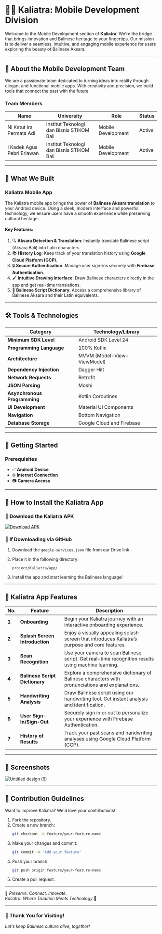 # 📱✨ **Kaliatra: Mobile Development Division**

Welcome to the Mobile Development section of **Kaliatra**! We're the bridge that brings innovation and Balinese heritage to your fingertips. Our mission is to deliver a seamless, intuitive, and engaging mobile experience for users exploring the beauty of Balinese Aksara.

---

## 🌟 **About the Mobile Development Team**

We are a passionate team dedicated to turning ideas into reality through elegant and functional mobile apps. With creativity and precision, we build tools that connect the past with the future.

### **Team Members**

| **Name**                     | **University**                                     | **Role**           | **Status**  |
|-------------------------------|----------------------------------------------------|--------------------|-------------|
| Ni Ketut Ira Permata Adi     | Institut Teknologi dan Bisnis STIKOM Bali          | Mobile Development | Active      |
| I Kadek Agus Pebri Eriawan   | Institut Teknologi dan Bisnis STIKOM Bali          | Mobile Development | Active      |

---

## 📲 **What We Built**

### **Kaliatra Mobile App**

The Kaliatra mobile app brings the power of **Balinese Aksara translation** to your Android device. Using a sleek, modern interface and powerful technology, we ensure users have a smooth experience while preserving cultural heritage.

#### **Key Features:**

1. 🔍 **Aksara Detection & Translation**: Instantly translate Balinese script (Aksara Bali) into Latin characters.
2. 📚 **History Log**: Keep track of your translation history using **Google Cloud Platform (GCP)**.
3. 🔒 **Secure Authentication**: Manage user sign-ins securely with **Firebase Authentication**.
4. 🖌️ **Intuitive Drawing Interface**: Draw Balinese characters directly in the app and get real-time translations.
5. 📖 **Balinese Script Dictionary**: Access a comprehensive library of Balinese Aksara and their Latin equivalents.

---

## 🛠️ **Tools & Technologies**

| **Category**               | **Technology/Library**           |
|-----------------------------|----------------------------------|
| **Minimum SDK Level**      | Android SDK Level 24             |
| **Programming Language**   | 100% Kotlin                      |
| **Architecture**           | MVVM (Model-View-ViewModel)      |
| **Dependency Injection**   | Dagger Hilt                      |
| **Network Requests**       | Retrofit                         |
| **JSON Parsing**           | Moshi                            |
| **Asynchronous Programming** | Kotlin Coroutines              |
| **UI Development**         | Material UI Components           |
| **Navigation**             | Bottom Navigation                |
| **Database Storage**       | Google Cloud and Firebase        |

---

## 🚀 **Getting Started**

### **Prerequisites**

- ✅ **Android Device**  
- 🌐 **Internet Connection**  
- 📷 **Camera Access**  

---

## 📲 **How to Install the Kaliatra App**

### 🔹 **Download the Kaliatra APK**

[![Download APK](link-to-apk-image)](https://drive.google.com/file/d/1ErjUfSrbXGstJK-T2pFPTAYImldepxv8/view?usp=drivesdk)

### 🔹 **If Downloading via GitHub**

1. Download the `google-services.json` file from our Drive link.  
2. Place it in the following directory:  
   ```
   project/Kaliatra/app/
   ```

3. Install the app and start learning the Balinese language!

---

## 📲 **Kaliatra App Features**

| **No.** | **Feature**                  | **Description**                                                                                      |
|----------|------------------------------|------------------------------------------------------------------------------------------------------|
| **1**   | **Onboarding**               | Begin your Kaliatra journey with an interactive onboarding experience.                              |
| **2**   | **Splash Screen Introduction** | Enjoy a visually appealing splash screen that introduces Kaliatra’s purpose and core features.      |
| **3**   | **Scan Recognition**         | Use your camera to scan Balinese script. Get real-time recognition results using machine learning.  |
| **4**   | **Balinese Script Dictionary** | Explore a comprehensive dictionary of Balinese characters with pronunciations and explanations.    |
| **5**   | **Handwriting Analysis**     | Draw Balinese script using our handwriting tool. Get instant analysis and identification.           |
| **6**   | **User Sign-In/Sign-Out**    | Securely sign in or out to personalize your experience with Firebase Authentication.                |
| **7**   | **History of Results**       | Track your past scans and handwriting analyses using Google Cloud Platform (GCP).                   |

---

## 📸 **Screenshots**

![Untitled design (6)](https://github.com/user-attachments/assets/74bdcf79-d149-4165-8f48-fc5db2685b07)


---

## 🤝 **Contribution Guidelines**

Want to improve Kaliatra? We'd love your contributions!

1. Fork the repository.
2. Create a new branch:  
   ```bash
   git checkout -b feature/your-feature-name
   ```
3. Make your changes and commit:
   ```bash
   git commit -m "Add your feature"
   ```
4. Push your branch:
   ```bash
   git push origin feature/your-feature-name
   ```
5. Create a pull request.

---

📜 *Preserve. Connect. Innovate.*  
*Kaliatra: Where Tradition Meets Technology* 🌺

---

### 🎉 **Thank You for Visiting!**  
*Let's keep Balinese culture alive, together!*
